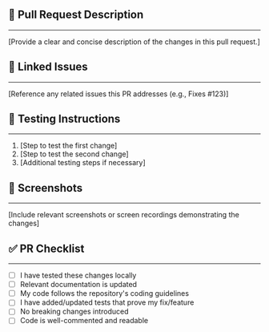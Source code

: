 ## 🚀 Pull Request Description
---

[Provide a clear and concise description of the changes in this pull request.]

## 🔗 Linked Issues
---

[Reference any related issues this PR addresses (e.g., Fixes #123)]

## 🧪 Testing Instructions
---

1. [Step to test the first change]
2. [Step to test the second change]
3. [Additional testing steps if necessary]

## 📸 Screenshots
---

[Include relevant screenshots or screen recordings demonstrating the changes]

## ✅ PR Checklist
---

- [ ] I have tested these changes locally
- [ ] Relevant documentation is updated
- [ ] My code follows the repository's coding guidelines
- [ ] I have added/updated tests that prove my fix/feature
- [ ] No breaking changes introduced
- [ ] Code is well-commented and readable